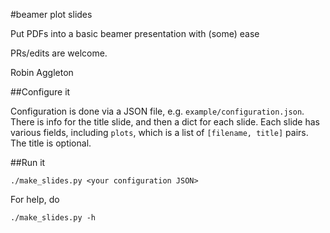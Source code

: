 #beamer plot slides

Put PDFs into a basic beamer presentation with (some) ease

PRs/edits are welcome.

Robin Aggleton

##Configure it

Configuration is done via a JSON file, e.g. `example/configuration.json`.
There is info for the title slide, and then a dict for each slide.
Each slide has various fields, including `plots`, which is a list of `[filename, title]` pairs.
The title is optional.

##Run it

```
./make_slides.py <your configuration JSON>
```

For help, do

```
./make_slides.py -h
```
